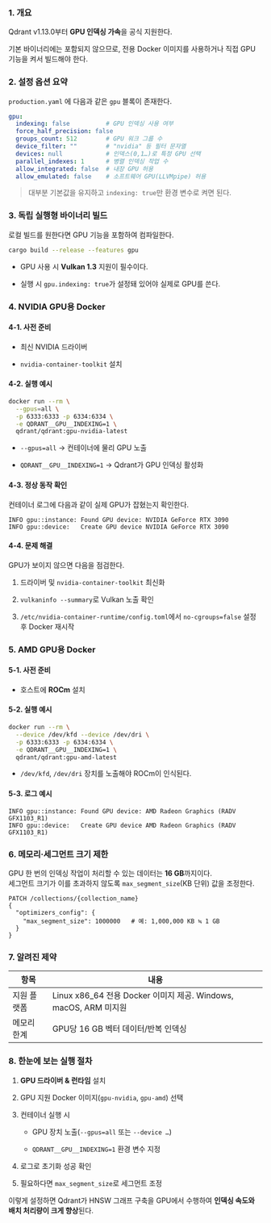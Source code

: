 ### 1. 개요

Qdrant v1.13.0부터 **GPU 인덱싱 가속**을 공식 지원한다. 

기본 바이너리에는 포함되지 않으므로, 전용 Docker 이미지를 사용하거나 직접 GPU 기능을 켜서 빌드해야 한다.

### 2. 설정 옵션 요약

`production.yaml` 에 다음과 같은 `gpu` 블록이 존재한다.

```yaml
gpu:
  indexing: false          # GPU 인덱싱 사용 여부
  force_half_precision: false
  groups_count: 512        # GPU 워크 그룹 수
  device_filter: ""        # "nvidia" 등 필터 문자열
  devices: null            # 인덱스(0,1…)로 특정 GPU 선택
  parallel_indexes: 1      # 병렬 인덱싱 작업 수
  allow_integrated: false  # 내장 GPU 허용
  allow_emulated: false    # 소프트웨어 GPU(LLVMpipe) 허용
```

> 대부분 기본값을 유지하고 `indexing: true`만 환경 변수로 켜면 된다.


### 3. 독립 실행형 바이너리 빌드

로컬 빌드를 원한다면 GPU 기능을 포함하여 컴파일한다.

```bash
cargo build --release --features gpu
```

- GPU 사용 시 **Vulkan 1.3** 지원이 필수이다.
    
- 실행 시 `gpu.indexing: true`가 설정돼 있어야 실제로 GPU를 쓴다.

### 4. NVIDIA GPU용 Docker

#### 4-1. 사전 준비

- 최신 NVIDIA 드라이버
    
- `nvidia-container-toolkit` 설치

#### 4-2. 실행 예시

```bash
docker run --rm \
  --gpus=all \
  -p 6333:6333 -p 6334:6334 \
  -e QDRANT__GPU__INDEXING=1 \
  qdrant/qdrant:gpu-nvidia-latest
```

- `--gpus=all` → 컨테이너에 물리 GPU 노출
    
- `QDRANT__GPU__INDEXING=1` → Qdrant가 GPU 인덱싱 활성화

#### 4-3. 정상 동작 확인

컨테이너 로그에 다음과 같이 실제 GPU가 잡혔는지 확인한다.

```
INFO gpu::instance: Found GPU device: NVIDIA GeForce RTX 3090
INFO gpu::device:   Create GPU device NVIDIA GeForce RTX 3090
```

#### 4-4. 문제 해결

GPU가 보이지 않으면 다음을 점검한다.

1. 드라이버 및 `nvidia-container-toolkit` 최신화
    
2. `vulkaninfo --summary`로 Vulkan 노출 확인
    
3. `/etc/nvidia-container-runtime/config.toml`에서 `no-cgroups=false` 설정 후 Docker 재시작


### 5. AMD GPU용 Docker

#### 5-1. 사전 준비

- 호스트에 **ROCm** 설치

#### 5-2. 실행 예시

```bash
docker run --rm \
  --device /dev/kfd --device /dev/dri \
  -p 6333:6333 -p 6334:6334 \
  -e QDRANT__GPU__INDEXING=1 \
  qdrant/qdrant:gpu-amd-latest
```

- `/dev/kfd`, `/dev/dri` 장치를 노출해야 ROCm이 인식된다.

#### 5-3. 로그 예시

```
INFO gpu::instance: Found GPU device: AMD Radeon Graphics (RADV GFX1103_R1)
INFO gpu::device:   Create GPU device AMD Radeon Graphics (RADV GFX1103_R1)
```


### 6. 메모리·세그먼트 크기 제한

GPU 한 번의 인덱싱 작업이 처리할 수 있는 데이터는 **16 GB**까지이다.  
세그먼트 크기가 이를 초과하지 않도록 `max_segment_size`(KB 단위) 값을 조정한다.

```http
PATCH /collections/{collection_name}
{
  "optimizers_config": {
    "max_segment_size": 1000000   # 예: 1,000,000 KB ≒ 1 GB
  }
}
```


### 7. 알려진 제약

| 항목     | 내용                                                     |
| ------ | ------------------------------------------------------ |
| 지원 플랫폼 | Linux x86_64 전용 Docker 이미지 제공. Windows, macOS, ARM 미지원 |
| 메모리 한계 | GPU당 16 GB 벡터 데이터/반복 인덱싱                               |


### 8. 한눈에 보는 실행 절차

1. **GPU 드라이버 & 런타임** 설치
    
2. GPU 지원 Docker 이미지(`gpu-nvidia`, `gpu-amd`) 선택
    
3. 컨테이너 실행 시
    
    - GPU 장치 노출(`--gpus=all` 또는 `--device …`)
        
    - `QDRANT__GPU__INDEXING=1` 환경 변수 지정
        
4. 로그로 초기화 성공 확인
    
5. 필요하다면 `max_segment_size`로 세그먼트 조정
    

이렇게 설정하면 Qdrant가 HNSW 그래프 구축을 GPU에서 수행하여 **인덱싱 속도와 배치 처리량이 크게 향상**된다.